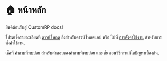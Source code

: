 # 🏠 หน้าหลัก

ยินดีต้อนรับสู่ CustomRP docs!

โปรดเช็ครายละเอียดที่ [ดาวน์โหลด](https://github.com/maximmax42/Discord-CustomRP/releases) ลิ้งสำหรับดาวน์โหลดแอป หรือ ไปที่ [การตั้งค่าใช้งาน](setting-up.md) สำหรับการตั้งค่าใช้งาน.

เช็คที่ [คำถามที่พบบ่อย](faq.md) สำหรับคำตอบของคำถามที่พบบ่อย และ ขั้นตอนวิธีการแก้ไขปัญหาเบื้องต้น. 